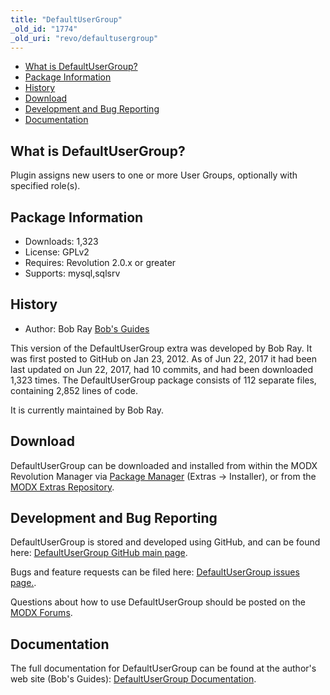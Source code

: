 ```yaml
---
title: "DefaultUserGroup"
_old_id: "1774"
_old_uri: "revo/defaultusergroup"
---
```


- [What is DefaultUserGroup?](#DefaultUserGroup-WhatisDefaultUserGroup)
- [Package Information](#DefaultUserGroup-Information)
- [History](#DefaultUserGroup-History)
- [Download](#DefaultUserGroup-Download)
- [Development and Bug Reporting](#DefaultUserGroup-DevelopmentandBugReporting)
- [Documentation](#DefaultUserGroup-Documentation)
 
## What is DefaultUserGroup?

Plugin assigns new users to one or more User Groups, optionally with specified role(s).

## Package Information

- Downloads: 1,323
- License: GPLv2
- Requires: Revolution 2.0.x or greater
- Supports: mysql,sqlsrv

## History

- Author: Bob Ray [Bob's Guides](https://bobsguides.com)

 This version of the DefaultUserGroup extra was developed by Bob Ray. It was first posted to GitHub on Jan 23, 2012. As of Jun 22, 2017 it had been last updated on Jun 22, 2017, had 10 commits, and had been downloaded 1,323 times. The DefaultUserGroup package consists of 112 separate files, containing 2,852 lines of code.

It is currently maintained by Bob Ray.

## Download

 DefaultUserGroup can be downloaded and installed from within the MODX Revolution Manager via [Package Manager](developing-in-modx/advanced-development/package-management "Package Manager") (Extras -> Installer), or from the [MODX Extras Repository](https://modx.com/extras/package/defaultusergroup).

## Development and Bug Reporting 

 DefaultUserGroup is stored and developed using GitHub, and can be found here: [DefaultUserGroup GitHub main page](https://github.com/BobRay/DefaultUserGroup).

 Bugs and feature requests can be filed here: [DefaultUserGroup issues page.](https://github.com/BobRay/DefaultUserGroup/issues).

Questions about how to use DefaultUserGroup should be posted on the [MODX Forums](https://forums.modx.com).

## Documentation

 The full documentation for DefaultUserGroup can be found at the author's web site (Bob's Guides): [DefaultUserGroup Documentation](https://bobsguides.com/defaultusergroup-plugin-tutorial.html).